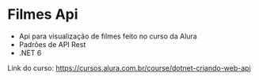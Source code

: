 # Filmes Api

- Api para visualização de filmes feito no curso da Alura
- Padrões de API Rest
- .NET 6

Link do curso: https://cursos.alura.com.br/course/dotnet-criando-web-api
